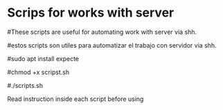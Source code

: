 # Scrips for works with server
#These scripts are useful for automating work with server via shh.

#estos scripts son utiles para automatizar el trabajo con servidor via shh.

#sudo apt install expecte

#chmod +x scripst.sh

#./scripts.sh

Read instruction inside each script before using

